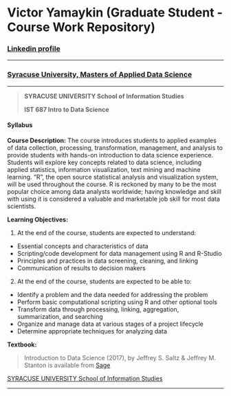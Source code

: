 # Victor Yamaykin (Graduate Student - Course Work Repository)

### [Linkedin profile](https://www.linkedin.com/in/victor-yamaykin/)

****

### [Syracuse University, Masters of Applied Data Science][1]

*** 

> **SYRACUSE UNIVERSITY School of Information Studies**
> 
> **IST 687 Intro to Data Science** 

#### Syllabus

**Course Description:** The course introduces students to applied examples of data collection, processing, transformation, management, and analysis to provide students with hands-on introduction to data science experience. Students will explore key concepts related to data science, including applied statistics, information visualization, text mining and machine learning. “R”, the open source statistical analysis and visualization system, will be used throughout the course. R is reckoned by many to be the most popular choice among data analysts worldwide; having knowledge and skill with using it is considered a valuable and marketable job skill for most data scientists.

**Learning Objectives:** 

1. At the end of the course, students are expected to understand:
- Essential concepts and characteristics of data
- Scripting/code development for data management using R and R-Studio
- Principles and practices in data screening, cleaning, and linking
 - Communication of results to decision makers

2. At the end of the course, students are expected to be able to:
- Identify a problem and the data needed for addressing the problem
- Perform basic computational scripting using R and other optional tools
- Transform data through processing, linking, aggregation, summarization, and searching
- Organize and manage data at various stages of a project lifecycle
- Determine appropriate techniques for analyzing data

**Textbook:**
> Introduction to Data Science (2017), by Jeffrey S. Saltz & Jeffrey M. Stanton is available from
[Sage](http://us.sagepub.com/en-us/nam/an-introduction-to-data-science/book256486)

[SYRACUSE UNIVERSITY School of Information Studies][2]

****
[1]: http://coursecatalog.syr.edu/preview_program.php?catoid=25&poid=13096&returnto=3199
[2]: https://ischool.syr.edu/

